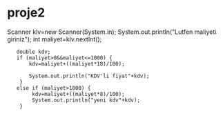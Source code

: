 # proje2

  Scanner klv=new Scanner(System.in);
        System.out.println("Lutfen maliyeti giriniz");
       int maliyet=klv.nextInt();
        
       double kdv;
       if (maliyet>0&&maliyet<=1000) {
           kdv=maliyet+((maliyet*18)/100);
           
           System.out.println("KDV'li fiyat"+kdv);
        }
       else if (maliyet>1000) {
            kdv=maliyet+((maliyet*8)/100);
            System.out.println("yeni kdv"+kdv);
        }
